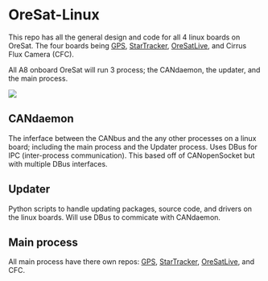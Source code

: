 # OreSat-Linux
This repo has all the general design and code for all 4 linux boards on OreSat. The four boards being [GPS], [StarTracker], [OreSatLive], and Cirrus Flux Camera (CFC).

All A8 onboard OreSat will run 3 process; the CANdaemon, the updater, and the main process.

![](docs_and_examples%20OreSatLinuxDiagram.jpg)

## CANdaemon
The inferface between the CANbus and the any other processes on a linux board; including the main process and the Updater process. Uses DBus for IPC (inter-process communication). This based off of CANopenSocket but with multiple DBus interfaces.

## Updater
Python scripts to handle updating packages, source code, and drivers on the linux boards. Will use DBus to commicate with CANdaemon.

## Main process
All main process have there own repos: [GPS], [StarTracker], [OreSatLive], and CFC.

<!-- Other oresat repos -->
[GPS]:https://github.com/oresat/oresat-gps-software
[StarTracker]:https://github.com/oresat/oresat-star-tracker
[OreSatLive]:https://github.com/oresat/oresat-dxwifi-software
